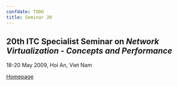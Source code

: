 ```yaml
---
confdate: TODO
title: Seminar 20
---
```


## **20th ITC Specialist Seminar on _Network Virtualization - Concepts and Performance_**

18-20 May 2009, Hoi An, Viet Nam

[Homepage](http://www.itcspecialistseminar.com/)
